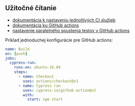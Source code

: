 ## Užitočné čítanie
* [dokumentácia k nastaveniu jednotlivých CI služieb](https://docs.cypress.io/guides/guides/continuous-integration.html#Setting-up-CI)
* [dokumentácia ku GitHub actions](https://github.com/cypress-io/github-action)
* [nastavenie paralelného spustenia testov v GitHub actions](https://github.com/cypress-io/github-action#parallel)

Príklad jednoduchej konfigurácie pre GitHub actions:
```yml
name: Build
on: [push]
jobs:
  cypress-run:
    runs-on: ubuntu-16.04
    steps:
      - name: Checkout
        uses: actions/checkout@v1
      - name: Cypress run
        uses: cypress-io/github-action@v2
        with:
          start: npm start
```
